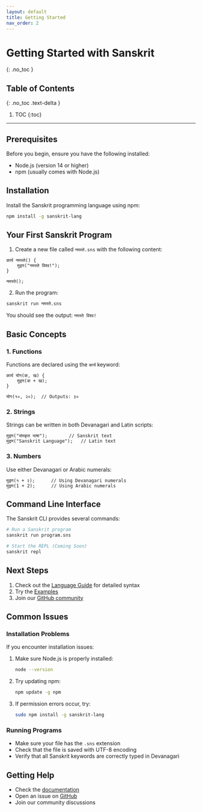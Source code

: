 ```yaml
---
layout: default
title: Getting Started
nav_order: 2
---
```


# Getting Started with Sanskrit
{: .no_toc }

## Table of Contents
{: .no_toc .text-delta }

1. TOC
{:toc}

---

## Prerequisites

Before you begin, ensure you have the following installed:
- Node.js (version 14 or higher)
- npm (usually comes with Node.js)

## Installation

Install the Sanskrit programming language using npm:

```bash
npm install -g sanskrit-lang
```

## Your First Sanskrit Program

1. Create a new file called `नमस्ते.sns` with the following content:

```sanskrit
कार्य नमस्ते() {
    मुद्रण("नमस्ते विश्व!");
}

नमस्ते();
```

2. Run the program:

```bash
sanskrit run नमस्ते.sns
```

You should see the output: `नमस्ते विश्व!`

## Basic Concepts

### 1. Functions

Functions are declared using the `कार्य` keyword:

```sanskrit
कार्य योग(क, ख) {
    मुद्रण(क + ख);
}

योग(१०, २०);  // Outputs: ३०
```

### 2. Strings

Strings can be written in both Devanagari and Latin scripts:

```sanskrit
मुद्रण("संस्कृत भाषा");        // Sanskrit text
मुद्रण("Sanskrit Language");   // Latin text
```

### 3. Numbers

Use either Devanagari or Arabic numerals:

```sanskrit
मुद्रण(१ + २);      // Using Devanagari numerals
मुद्रण(1 + 2);      // Using Arabic numerals
```

## Command Line Interface

The Sanskrit CLI provides several commands:

```bash
# Run a Sanskrit program
sanskrit run program.sns

# Start the REPL (Coming Soon)
sanskrit repl
```

## Next Steps

1. Check out the [Language Guide](../language-guide) for detailed syntax
2. Try the [Examples](../examples)
3. Join our [GitHub community](https://github.com/sh20raj/sanskrit)

## Common Issues

### Installation Problems

If you encounter installation issues:

1. Make sure Node.js is properly installed:
   ```bash
   node --version
   ```

2. Try updating npm:
   ```bash
   npm update -g npm
   ```

3. If permission errors occur, try:
   ```bash
   sudo npm install -g sanskrit-lang
   ```

### Running Programs

- Make sure your file has the `.sns` extension
- Check that the file is saved with UTF-8 encoding
- Verify that all Sanskrit keywords are correctly typed in Devanagari

## Getting Help

- Check the [documentation](https://sh20raj.github.io/sanskrit/docs)
- Open an issue on [GitHub](https://github.com/sh20raj/sanskrit/issues)
- Join our community discussions
